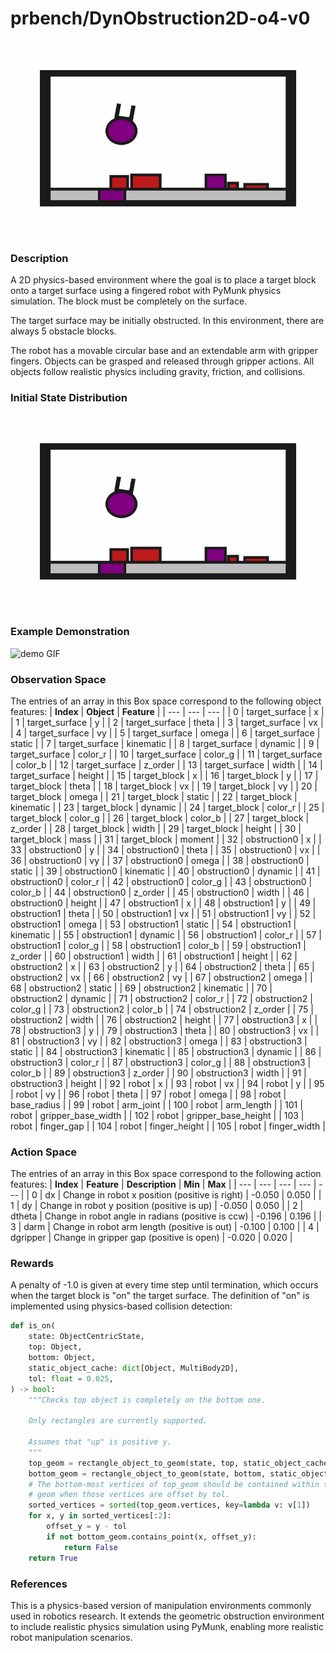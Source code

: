 # prbench/DynObstruction2D-o4-v0
![random action GIF](assets/random_action_gifs/DynObstruction2D-o4.gif)

### Description
A 2D physics-based environment where the goal is to place a target block onto a target surface using a fingered robot with PyMunk physics simulation. The block must be completely on the surface.

The target surface may be initially obstructed. In this environment, there are always 5 obstacle blocks.

The robot has a movable circular base and an extendable arm with gripper fingers. Objects can be grasped and released through gripper actions. All objects follow realistic physics including gravity, friction, and collisions.

### Initial State Distribution
![initial state GIF](assets/initial_state_gifs/DynObstruction2D-o4.gif)

### Example Demonstration
![demo GIF](assets/demo_gifs/DynObstruction2D-o4.gif)

### Observation Space
The entries of an array in this Box space correspond to the following object features:
| **Index** | **Object** | **Feature** |
| --- | --- | --- |
| 0 | target_surface | x |
| 1 | target_surface | y |
| 2 | target_surface | theta |
| 3 | target_surface | vx |
| 4 | target_surface | vy |
| 5 | target_surface | omega |
| 6 | target_surface | static |
| 7 | target_surface | kinematic |
| 8 | target_surface | dynamic |
| 9 | target_surface | color_r |
| 10 | target_surface | color_g |
| 11 | target_surface | color_b |
| 12 | target_surface | z_order |
| 13 | target_surface | width |
| 14 | target_surface | height |
| 15 | target_block | x |
| 16 | target_block | y |
| 17 | target_block | theta |
| 18 | target_block | vx |
| 19 | target_block | vy |
| 20 | target_block | omega |
| 21 | target_block | static |
| 22 | target_block | kinematic |
| 23 | target_block | dynamic |
| 24 | target_block | color_r |
| 25 | target_block | color_g |
| 26 | target_block | color_b |
| 27 | target_block | z_order |
| 28 | target_block | width |
| 29 | target_block | height |
| 30 | target_block | mass |
| 31 | target_block | moment |
| 32 | obstruction0 | x |
| 33 | obstruction0 | y |
| 34 | obstruction0 | theta |
| 35 | obstruction0 | vx |
| 36 | obstruction0 | vy |
| 37 | obstruction0 | omega |
| 38 | obstruction0 | static |
| 39 | obstruction0 | kinematic |
| 40 | obstruction0 | dynamic |
| 41 | obstruction0 | color_r |
| 42 | obstruction0 | color_g |
| 43 | obstruction0 | color_b |
| 44 | obstruction0 | z_order |
| 45 | obstruction0 | width |
| 46 | obstruction0 | height |
| 47 | obstruction1 | x |
| 48 | obstruction1 | y |
| 49 | obstruction1 | theta |
| 50 | obstruction1 | vx |
| 51 | obstruction1 | vy |
| 52 | obstruction1 | omega |
| 53 | obstruction1 | static |
| 54 | obstruction1 | kinematic |
| 55 | obstruction1 | dynamic |
| 56 | obstruction1 | color_r |
| 57 | obstruction1 | color_g |
| 58 | obstruction1 | color_b |
| 59 | obstruction1 | z_order |
| 60 | obstruction1 | width |
| 61 | obstruction1 | height |
| 62 | obstruction2 | x |
| 63 | obstruction2 | y |
| 64 | obstruction2 | theta |
| 65 | obstruction2 | vx |
| 66 | obstruction2 | vy |
| 67 | obstruction2 | omega |
| 68 | obstruction2 | static |
| 69 | obstruction2 | kinematic |
| 70 | obstruction2 | dynamic |
| 71 | obstruction2 | color_r |
| 72 | obstruction2 | color_g |
| 73 | obstruction2 | color_b |
| 74 | obstruction2 | z_order |
| 75 | obstruction2 | width |
| 76 | obstruction2 | height |
| 77 | obstruction3 | x |
| 78 | obstruction3 | y |
| 79 | obstruction3 | theta |
| 80 | obstruction3 | vx |
| 81 | obstruction3 | vy |
| 82 | obstruction3 | omega |
| 83 | obstruction3 | static |
| 84 | obstruction3 | kinematic |
| 85 | obstruction3 | dynamic |
| 86 | obstruction3 | color_r |
| 87 | obstruction3 | color_g |
| 88 | obstruction3 | color_b |
| 89 | obstruction3 | z_order |
| 90 | obstruction3 | width |
| 91 | obstruction3 | height |
| 92 | robot | x |
| 93 | robot | vx |
| 94 | robot | y |
| 95 | robot | vy |
| 96 | robot | theta |
| 97 | robot | omega |
| 98 | robot | base_radius |
| 99 | robot | arm_joint |
| 100 | robot | arm_length |
| 101 | robot | gripper_base_width |
| 102 | robot | gripper_base_height |
| 103 | robot | finger_gap |
| 104 | robot | finger_height |
| 105 | robot | finger_width |


### Action Space
The entries of an array in this Box space correspond to the following action features:
| **Index** | **Feature** | **Description** | **Min** | **Max** |
| --- | --- | --- | --- | --- |
| 0 | dx | Change in robot x position (positive is right) | -0.050 | 0.050 |
| 1 | dy | Change in robot y position (positive is up) | -0.050 | 0.050 |
| 2 | dtheta | Change in robot angle in radians (positive is ccw) | -0.196 | 0.196 |
| 3 | darm | Change in robot arm length (positive is out) | -0.100 | 0.100 |
| 4 | dgripper | Change in gripper gap (positive is open) | -0.020 | 0.020 |


### Rewards
A penalty of -1.0 is given at every time step until termination, which occurs when the target block is "on" the target surface. The definition of "on" is implemented using physics-based collision detection:
```python
def is_on(
    state: ObjectCentricState,
    top: Object,
    bottom: Object,
    static_object_cache: dict[Object, MultiBody2D],
    tol: float = 0.025,
) -> bool:
    """Checks top object is completely on the bottom one.

    Only rectangles are currently supported.

    Assumes that "up" is positive y.
    """
    top_geom = rectangle_object_to_geom(state, top, static_object_cache)
    bottom_geom = rectangle_object_to_geom(state, bottom, static_object_cache)
    # The bottom-most vertices of top_geom should be contained within the bottom
    # geom when those vertices are offset by tol.
    sorted_vertices = sorted(top_geom.vertices, key=lambda v: v[1])
    for x, y in sorted_vertices[:2]:
        offset_y = y - tol
        if not bottom_geom.contains_point(x, offset_y):
            return False
    return True
```


### References
This is a physics-based version of manipulation environments commonly used in robotics research. It extends the geometric obstruction environment to include realistic physics simulation using PyMunk, enabling more realistic robot manipulation scenarios.
